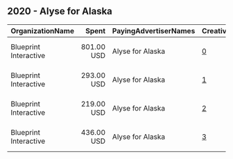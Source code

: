 ## 2020 - Alyse for Alaska 
|OrganizationName|Spent|PayingAdvertiserNames|CreativeUrls|Impressions|Genders|AgeBrackets|CountryCodes|BillingAddresses|CandidateBallotInformation|
|:---|---:|:---|:---|---:|:---|:---|:---|:---|:---|
|Blueprint Interactive|801.00 USD|Alyse for Alaska|[0](https://www.snap.com/political-ads/asset/0fcb99e59ca7fd0b637e8c6875fb3b18b268420f3c33094ad842a1d003787f9e?mediaType=mp4)|91,434||18+|united states|"1730 Rhode Island Ave NW Suite 1014,Washington,20036,US"|Alyse Galvin|
|Blueprint Interactive|293.00 USD|Alyse for Alaska|[1](https://www.snap.com/political-ads/asset/f15a8693942f8ad7c4a8b2fb8a5d91937bf3dd8ddc4540beb60d30c9d160495a?mediaType=mp4)|46,079||18+|united states|"1730 Rhode Island Ave NW Suite 1014,Washington,20036,US"|Alyse Galvin|
|Blueprint Interactive|219.00 USD|Alyse for Alaska|[2](https://www.snap.com/political-ads/asset/85f3a45184f6752dfd632a6ec83671422f82c932b66c8624470f50647d805010?mediaType=mp4)|30,894||18+|united states|"1730 Rhode Island Ave NW Suite 1014,Washington,20036,US"|Alyse Galvin|
|Blueprint Interactive|436.00 USD|Alyse for Alaska|[3](https://www.snap.com/political-ads/asset/3b693878f70b0b1853ad2861a194c14f546071f78a6efd379b326d66f03bc325?mediaType=mp4)|40,490||18+|united states|"1730 Rhode Island Ave NW Suite 1014,Washington,20036,US"|Alyse Galvin|
